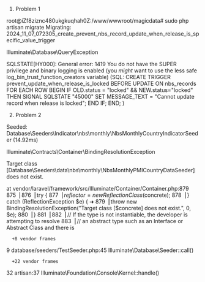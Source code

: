 1. Problem 1

root@iZf8ziznc480ukgkuqhah0Z:/www/wwwroot/magicdata# sudo php artisan migrate
Migrating: 2024_11_07_072305_create_prevent_nbs_record_update_when_release_is_specific_value_trigger

   Illuminate\Database\QueryException 

  SQLSTATE[HY000]: General error: 1419 You do not have the SUPER privilege and binary logging is enabled (you *might* want to use the less safe log_bin_trust_function_creators variable) (SQL: 
            CREATE TRIGGER prevent_update_when_release_is_locked
            BEFORE UPDATE ON nbs_records
            FOR EACH ROW
            BEGIN
                IF OLD.status = "locked" && NEW.status="locked" THEN
                    SIGNAL SQLSTATE "45000"
                    SET MESSAGE_TEXT = "Cannot update record when release is locked";
                END IF;
            END;
        )


2. Problem 2


Seeded:  Database\Seeders\Indicator\nbs\monthly\NbsMonthlyCountryIndicatorSeeder (14.92ms)

   Illuminate\Contracts\Container\BindingResolutionException 

  Target class [Database\Seeders\data\nbs\monthly\NbsMonthlyPMICountryDataSeeder] does not exist.

  at vendor/laravel/framework/src/Illuminate/Container/Container.php:879
    875▕ 
    876▕         try {
    877▕             $reflector = new ReflectionClass($concrete);
    878▕         } catch (ReflectionException $e) {
  ➜ 879▕             throw new BindingResolutionException("Target class [$concrete] does not exist.", 0, $e);
    880▕         }
    881▕ 
    882▕         // If the type is not instantiable, the developer is attempting to resolve
    883▕         // an abstract type such as an Interface or Abstract Class and there is

      +8 vendor frames 
  9   database/seeders/TestSeeder.php:45
      Illuminate\Database\Seeder::call()

      +22 vendor frames 
  32  artisan:37
      Illuminate\Foundation\Console\Kernel::handle()